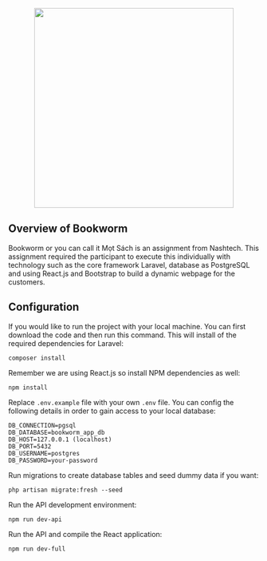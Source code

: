<p align="center">
<a href="https://laravel.com" target="_blank">
<img src="https://i.imgur.com/Ls4Npc0.png" width="400"></a></p>

## Overview of Bookworm

Bookworm or you can call it Mọt Sách is an assignment from Nashtech. This assignment required the participant to execute this individually with technology such as the core framework Laravel, database as PostgreSQL and using React.js and Bootstrap to build a dynamic webpage for the customers.

## Configuration

If you would like to run the project with your local machine. You can first download the code and then run this command. This will install of the required dependencies for Laravel:

    composer install

Remember we are using React.js so install NPM dependencies as well:

    npm install

Replace `.env.example` file with your own `.env` file. You can config the following details in order to gain access to your local database:

    DB_CONNECTION=pgsql
    DB_DATABASE=bookworm_app_db
    DB_HOST=127.0.0.1 (localhost)
    DB_PORT=5432
    DB_USERNAME=postgres
    DB_PASSWORD=your-password

Run migrations to create database tables and seed dummy data if you want:

    php artisan migrate:fresh --seed

Run the API development environment:

    npm run dev-api

Run the API and compile the React application:

    npm run dev-full

    